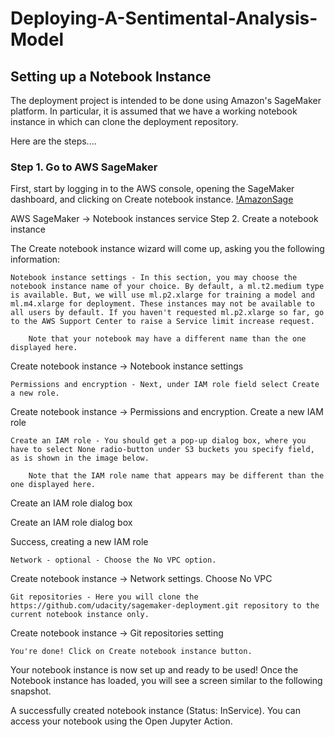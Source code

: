 # Deploying-A-Sentimental-Analysis-Model

## Setting up a Notebook Instance

The deployment project is intended to be done using Amazon's SageMaker platform. In particular, it is assumed that we have a working notebook instance in which can clone the deployment repository.

Here are the steps....

### Step 1. Go to AWS SageMaker

First, start by logging in to the AWS console, opening the SageMaker dashboard, and clicking on Create notebook instance.
[!AmazonSage](https://raw.githubusercontent.com/ucdcsl55/Deploying-A-Sentimental-Analysis-Model/main/images/AmazonSageMaker.png)

AWS SageMaker → Notebook instances service
Step 2. Create a notebook instance

The Create notebook instance wizard will come up, asking you the following information:

    Notebook instance settings - In this section, you may choose the notebook instance name of your choice. By default, a ml.t2.medium type is available. But, we will use ml.p2.xlarge for training a model and ml.m4.xlarge for deployment. These instances may not be available to all users by default. If you haven't requested ml.p2.xlarge so far, go to the AWS Support Center to raise a Service limit increase request.

        Note that your notebook may have a different name than the one displayed here.

Create notebook instance → Notebook instance settings

    Permissions and encryption - Next, under IAM role field select Create a new role.

Create notebook instance → Permissions and encryption. Create a new IAM role

    Create an IAM role - You should get a pop-up dialog box, where you have to select None radio-button under S3 buckets you specify field, as is shown in the image below.

        Note that the IAM role name that appears may be different than the one displayed here.

Create an IAM role dialog box

Create an IAM role dialog box

Success, creating a new IAM role

    Network - optional - Choose the No VPC option.

Create notebook instance → Network settings. Choose No VPC

    Git repositories - Here you will clone the https://github.com/udacity/sagemaker-deployment.git repository to the current notebook instance only.

Create notebook instance → Git repositories setting

    You're done! Click on Create notebook instance button.

Your notebook instance is now set up and ready to be used! Once the Notebook instance has loaded, you will see a screen similar to the following snapshot.

A successfully created notebook instance (Status: InService). You can access your notebook using the Open Jupyter Action.
